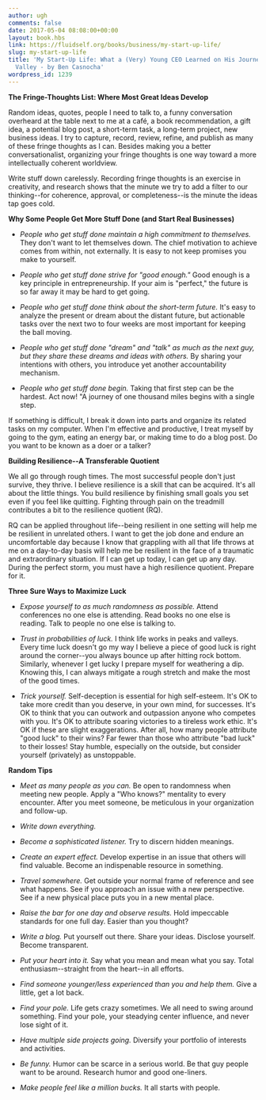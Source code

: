 ```yaml
---
author: ugh
comments: false
date: 2017-05-04 08:08:00+00:00
layout: book.hbs
link: https://fluidself.org/books/business/my-start-up-life/
slug: my-start-up-life
title: 'My Start-Up Life: What a (Very) Young CEO Learned on His Journey Through Silicon
  Valley - by Ben Casnocha'
wordpress_id: 1239
---
```


**The Fringe-Thoughts List: Where Most Great Ideas Develop**

Random ideas, quotes, people I need to talk to, a funny conversation overheard at the table next to me at a café, a book recommendation, a gift idea, a potential blog post, a short-term task, a long-term project, new business ideas. I try to capture, record, review, refine, and publish as many of these fringe thoughts as I can. Besides making you a better conversationalist, organizing your fringe thoughts is one way toward a more intellectually coherent worldview.

Write stuff down carelessly. Recording fringe thoughts is an exercise in creativity, and research shows that the minute we try to add a filter to our thinking--for coherence, approval, or completeness--is the minute the ideas tap goes cold.

**Why Some People Get More Stuff Done (and Start Real Businesses)**

- _People who get stuff done maintain a high commitment to themselves._ They don't want to let themselves down. The chief motivation to achieve comes from within, not externally. It is easy to not keep promises you make to yourself.

- _People who get stuff done strive for "good enough."_ Good enough is a key principle in entrepreneurship. If your aim is "perfect," the future is so far away it may be hard to get going.

- _People who get stuff done think about the short-term future._ It's easy to analyze the present or dream about the distant future, but actionable tasks over the next two to four weeks are most important for keeping the ball moving.

- _People who get stuff done "dream" and "talk" as much as the next guy, but they share these dreams and ideas with others._ By sharing your intentions with others, you introduce yet another accountability mechanism.

- _People who get stuff done begin._ Taking that first step can be the hardest. Act now! "A journey of one thousand miles begins with a single step.

If something is difficult, I break it down into parts and organize its related tasks on my computer. When I'm effective and productive, I treat myself by going to the gym, eating an energy bar, or making time to do a blog post. Do you want to be known as a doer or a talker?

**Building Resilience--A Transferable Quotient**

We all go through rough times. The most successful people don't just survive, they thrive. I believe resilience is a skill that can be acquired. It's all about the little things. You build resilience by finishing small goals you set even if you feel like quitting. Fighting through pain on the treadmill contributes a bit to the resilience quotient (RQ).

RQ can be applied throughout life--being resilient in one setting will help me be resilient in unrelated others. I want to get the job done and endure an uncomfortable day because I know that grappling with all that life throws at me on a day-to-day basis will help me be resilient in the face of a traumatic and extraordinary situation. If I can get up today, I can get up any day. During the perfect storm, you must have a high resilience quotient. Prepare for it.

**Three Sure Ways to Maximize Luck**

- _Expose yourself to as much randomness as possible._ Attend conferences no one else is attending. Read books no one else is reading. Talk to people no one else is talking to.

- _Trust in probabilities of luck._ I think life works in peaks and valleys. Every time luck doesn't go my way I believe a piece of good luck is right around the corner--you always bounce up after hitting rock bottom. Similarly, whenever I get lucky I prepare myself for weathering a dip. Knowing this, I can always mitigate a rough stretch and make the most of the good times.

- _Trick yourself._ Self-deception is essential for high self-esteem. It's OK to take more credit than you deserve, in your own mind, for successes. It's OK to think that you can outwork and outpassion anyone who competes with you. It's OK to attribute soaring victories to a tireless work ethic. It's OK if these are slight exaggerations. After all, how many people attribute "good luck" to their wins? Far fewer than those who attribute "bad luck" to their losses! Stay humble, especially on the outside, but consider yourself (privately) as unstoppable.

**Random Tips**

- _Meet as many people as you can._ Be open to randomness when meeting new people. Apply a "Who knows?" mentality to every encounter. After you meet someone, be meticulous in your organization and follow-up.

- _Write down everything._

- _Become a sophisticated listener._ Try to discern hidden meanings.

- _Create an expert effect._ Develop expertise in an issue that others will find valuable. Become an indispenable resource in something.

- _Travel somewhere._ Get outside your normal frame of reference and see what happens. See if you approach an issue with a new perspective. See if a new physical place puts you in a new mental place.

- _Raise the bar for one day and observe results._ Hold impeccable standards for one full day. Easier than you thought?

- _Write a blog._ Put yourself out there. Share your ideas. Disclose yourself. Become transparent.

- _Put your heart into it._ Say what you mean and mean what you say. Total enthusiasm--straight from the heart--in all efforts.

- _Find someone younger/less experienced than you and help them._ Give a little, get a lot back.

- _Find your pole._ Life gets crazy sometimes. We all need to swing around something. Find your pole, your steadying center influence, and never lose sight of it.

- _Have multiple side projects going._ Diversify your portfolio of interests and activities.

- _Be funny._ Humor can be scarce in a serious world. Be that guy people want to be around. Research humor and good one-liners.

- _Make people feel like a million bucks._ It all starts with people.
